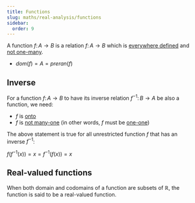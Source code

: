 ```yaml
---
title: Functions
slug: maths/real-analysis/functions
sidebar:
  order: 9
---
```


A function $f:\,A\rightarrow{B}$ is a relation $f:\,A\rightarrow{B}$ which is
[everywhere defined](/maths/real-analysis/relations/#everywhere-defined) and
[not one-many](/maths/real-analysis/relations/#not-one-many).

- $dom(f)=A=preran(f)$

## Inverse

For a function $f:\,A\rightarrow{B}$ to have its inverse relation
$f^{-1}:\,B\rightarrow{A}$ be also a function, we need:

- $f$ is [onto](/maths/real-analysis/relations/#onto)
- $f$ is [not many-one](/maths/real-analysis/relations/#not-many-one) (in other
  words, $f$ must be [one-one](/maths/real-analysis/relations/#one-one))

The above statement is true for all unrestricted function $f$ that has an
inverse $f^{-1}$:

$f(f^{-1}(x))=x=f^{-1}(f(x))=x$

## Real-valued functions

When both domain and codomains of a function are subsets of $\mathbb{R}$, the
function is said to be a real-valued function.
